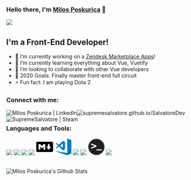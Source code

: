 ### Hello there, I'm [Milos Poskurica][website] 👋

![](https://komarev.com/ghpvc/?username=supremeSalvatore&style=flat-square)

## I'm a Front-End Developer!

- 🔭 I’m currently working on a [Zendesk Marketplace Apps][zendesk]!
- 🌱 I’m currently learning everything about Vue, Vuetify
- 👯 I’m looking to collaborate with other Vue developers
- 🥅 2020 Goals: Finally master front-end full circuit
- ⚡ Fun fact: I am playing Dota 2

### Connect with me:

[<img align="left" alt="Milos Poskurica | LinkedIn" src="https://img.shields.io/badge/linkedin-%230077B5.svg?&style=for-the-badge&logo=linkedin&logoColor=white" />][linkedin]
[<img align="left" alt="supremesalvatore.github.io/SalvatoreDev" src="https://img.shields.io/badge/Website-%2092E20.svg?&style=for-the-badge&logo=icloud&logoColor=white" />][website]
[<img align="left" alt="SupremeSalvatore | Steam" src="https://img.shields.io/badge/Steam-%23000000.svg?&style=for-the-badge&logo=steam&logoColor=white" />][steam]

<br />

### Languages and Tools:

<code><img height="45" src="https://devicon.dev/devicon.git/icons/javascript/javascript-plain.svg"></code>
<code><img height="45" src="https://devicon.dev/devicon.git/icons/vuejs/vuejs-original.svg"></code>
<code><img height="45" src="https://devicon.dev/devicon.git/icons/bootstrap/bootstrap-plain-wordmark.svg"></code>
<code><img height="45" src="https://devicon.dev/devicon.git/icons/sass/sass-original.svg"></code>
<code><img height="45" src="https://raw.githubusercontent.com/github/explore/78df643247d429f6cc873026c0622819ad797942/topics/markdown/markdown.png"></code>
<code><img height="45" src="https://raw.githubusercontent.com/github/explore/80688e429a7d4ef2fca1e82350fe8e3517d3494d/topics/visual-studio-code/visual-studio-code.png"></code>
<code><img height="45" src="https://devicon.dev/devicon.git/icons/ubuntu/ubuntu-plain-wordmark.svg"></code>
<code><img height="45" src="https://www.postman.com/assets/logos/postman-logo-stacked.svg"></code>
<code><img height="45" src="https://raw.githubusercontent.com/github/explore/80688e429a7d4ef2fca1e82350fe8e3517d3494d/topics/terminal/terminal.png"></code>
<code><img height="45" src="https://devicon.dev/devicon.git/icons/git/git-original.svg"></code>

<br>
<img align="left" alt="Milos Poskurica's Github Stats" src="https://github-readme-stats.vercel.app/api?username=SupremeSalvatore&show_icons=true&hide_border=true&theme=cobalt&count_private=true" />

[linkedin]: https://linkedin.com/in/milos-poskurica
[website]: https://supremesalvatore.github.io/SalvatoreDev/
[zendesk]: https://www.zendesk.com/apps/directory/?q=&idx=appsIndex&p=0&hFR%5Bproducts%5D%5B0%5D=support
[steam]: https://steamcommunity.com/id/supremesalvatore/
